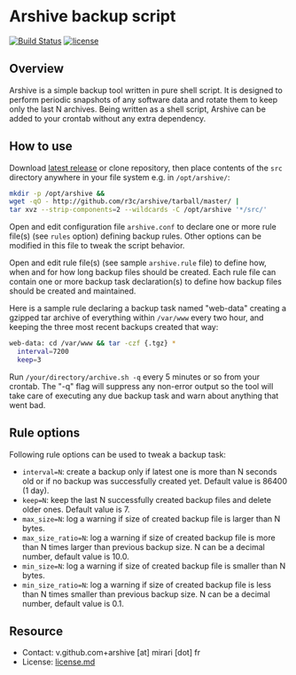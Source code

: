 # Arshive backup script

[![Build Status](https://img.shields.io/github/actions/workflow/status/r3c/arshive/test.yml?branch=master)](https://github.com/r3c/arshive/actions/workflows/test.yml)
[![license](https://img.shields.io/github/license/r3c/arshive.svg)](https://opensource.org/licenses/MIT)

## Overview

Arshive is a simple backup tool written in pure shell script. It is designed to
perform periodic snapshots of any software data and rotate them to keep only
the last N archives. Being written as a shell script, Arshive can be added to
your crontab without any extra dependency.

## How to use

Download [latest release](https://github.com/r3c/arshive/releases/latest) or
clone repository, then place contents of the `src` directory anywhere in your
file system e.g. in `/opt/arshive/`:

```sh
mkdir -p /opt/arshive &&
wget -qO - http://github.com/r3c/arshive/tarball/master/ |
tar xvz --strip-components=2 --wildcards -C /opt/arshive '*/src/'
```

Open and edit configuration file `arshive.conf` to declare one or more rule
file(s) (see `rules` option) defining backup rules. Other options can be
modified in this file to tweak the script behavior.

Open and edit rule file(s) (see sample `arshive.rule` file) to define how, when
and for how long backup files should be created. Each rule file can contain
one or more backup task declaration(s) to define how backup files should be
created and maintained.

Here is a sample rule declaring a backup task named "web-data" creating a
gzipped tar archive of everything within `/var/www` every two hour, and keeping
the three most recent backups created that way:

```sh
web-data: cd /var/www && tar -czf {.tgz} *
  interval=7200
  keep=3
```

Run `/your/directory/archive.sh -q` every 5 minutes or so from your crontab.
The "-q" flag will suppress any non-error output so the tool will take care of
executing any due backup task and warn about anything that went bad.

## Rule options

Following rule options can be used to tweak a backup task:

- `interval=N`: create a backup only if latest one is more than N seconds old
  or if no backup was successfully created yet. Default value is 86400 (1 day).
- `keep=N`: keep the last N successfully created backup files and delete older
  ones. Default value is 7.
- `max_size=N`: log a warning if size of created backup file is larger than N
  bytes.
- `max_size_ratio=N`: log a warning if size of created backup file is more than
  N times larger than previous backup size. N can be a decimal number, default
  value is 10.0.
- `min_size=N`: log a warning if size of created backup file is smaller than N
  bytes.
- `min_size_ratio=N`: log a warning if size of created backup file is less than
  N times smaller than previous backup size. N can be a decimal number, default
  value is 0.1.

## Resource

- Contact: v.github.com+arshive [at] mirari [dot] fr
- License: [license.md](license.md)
